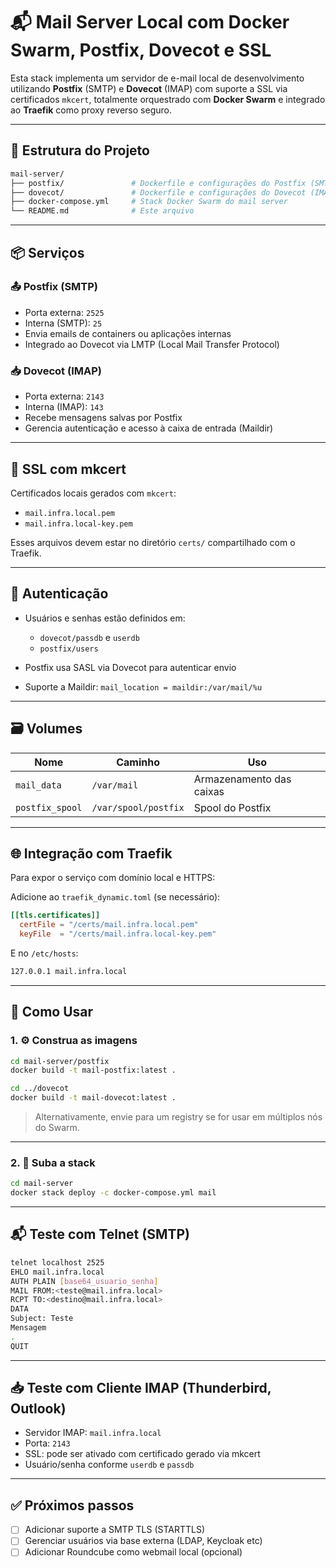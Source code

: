 # 📬 Mail Server Local com Docker Swarm, Postfix, Dovecot e SSL

Esta stack implementa um servidor de e-mail local de desenvolvimento utilizando **Postfix** (SMTP) e **Dovecot** (IMAP) com suporte a SSL via certificados `mkcert`, totalmente orquestrado com **Docker Swarm** e integrado ao **Traefik** como proxy reverso seguro.

---

## 📁 Estrutura do Projeto

```bash
mail-server/
├── postfix/               # Dockerfile e configurações do Postfix (SMTP)
├── dovecot/               # Dockerfile e configurações do Dovecot (IMAP)
├── docker-compose.yml     # Stack Docker Swarm do mail server
└── README.md              # Este arquivo
```

---

## 📦 Serviços

### 📤 Postfix (SMTP)

* Porta externa: `2525`
* Interna (SMTP): `25`
* Envia emails de containers ou aplicações internas
* Integrado ao Dovecot via LMTP (Local Mail Transfer Protocol)

### 📥 Dovecot (IMAP)

* Porta externa: `2143`
* Interna (IMAP): `143`
* Recebe mensagens salvas por Postfix
* Gerencia autenticação e acesso à caixa de entrada (Maildir)

---

## 🔐 SSL com mkcert

Certificados locais gerados com `mkcert`:

* `mail.infra.local.pem`
* `mail.infra.local-key.pem`

Esses arquivos devem estar no diretório `certs/` compartilhado com o Traefik.

---

## 🧠 Autenticação

* Usuários e senhas estão definidos em:

  * `dovecot/passdb` e `userdb`
  * `postfix/users`

* Postfix usa SASL via Dovecot para autenticar envio

* Suporte a Maildir: `mail_location = maildir:/var/mail/%u`

---

## 🗃️ Volumes

| Nome            | Caminho              | Uso                      |
| --------------- | -------------------- | ------------------------ |
| `mail_data`     | `/var/mail`          | Armazenamento das caixas |
| `postfix_spool` | `/var/spool/postfix` | Spool do Postfix         |

---

## 🌐 Integração com Traefik

Para expor o serviço com domínio local e HTTPS:

Adicione ao `traefik_dynamic.toml` (se necessário):

```toml
[[tls.certificates]]
  certFile = "/certs/mail.infra.local.pem"
  keyFile  = "/certs/mail.infra.local-key.pem"
```

E no `/etc/hosts`:

```bash
127.0.0.1 mail.infra.local
```

---

## 🐳 Como Usar

### 1. ⚙️ Construa as imagens

```bash
cd mail-server/postfix
docker build -t mail-postfix:latest .

cd ../dovecot
docker build -t mail-dovecot:latest .
```

> Alternativamente, envie para um registry se for usar em múltiplos nós do Swarm.

---

### 2. 🚀 Suba a stack

```bash
cd mail-server
docker stack deploy -c docker-compose.yml mail
```

---

## 📬 Teste com Telnet (SMTP)

```bash
telnet localhost 2525
EHLO mail.infra.local
AUTH PLAIN [base64_usuario_senha]
MAIL FROM:<teste@mail.infra.local>
RCPT TO:<destino@mail.infra.local>
DATA
Subject: Teste
Mensagem
.
QUIT
```

---

## 📥 Teste com Cliente IMAP (Thunderbird, Outlook)

* Servidor IMAP: `mail.infra.local`
* Porta: `2143`
* SSL: pode ser ativado com certificado gerado via mkcert
* Usuário/senha conforme `userdb` e `passdb`

---

## ✅ Próximos passos

* [ ] Adicionar suporte a SMTP TLS (STARTTLS)
* [ ] Gerenciar usuários via base externa (LDAP, Keycloak etc)
* [ ] Adicionar Roundcube como webmail local (opcional)
